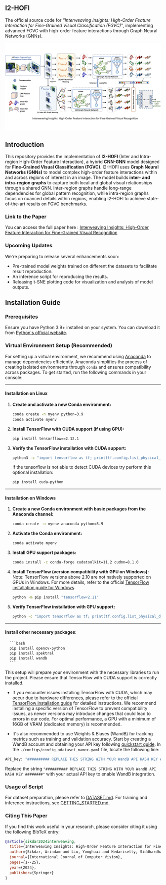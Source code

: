 ## I2-HOFI
The official source code for *"Interweaving Insights: High-Order Feature Interaction for Fine-Grained Visual Classification (FGVC)"*, implementing advanced FGVC with high-order feature interactions through Graph Neural Networks (GNNs).

![Visualization of I2-HOFI](media/I2hofi_visualization.gif)

## Introduction
This repository provides the implementation of **I2-HOFI** (Inter and Intra-region High-Order Feature Interaction), a hybrid **CNN-GNN** model designed for **Fine-Grained Visual Classification (FGVC)**. I2-HOFI uses **Graph Neural Networks (GNNs)** to model complex high-order feature interactions within and across regions of interest in an image. The model builds **inter- and intra-region graphs** to capture both local and global visual relationships through a shared GNN. Inter-region graphs handle long-range dependencies for global pattern recognition, while intra-region graphs focus on nuanced details within regions, enabling I2-HOFI to achieve state-of-the-art results on FGVC benchmarks.


### Link to the Paper
You can access the full paper here : [Interweaving Insights: High-Order Feature Interaction for Fine-Grained Visual Recognition](https://link.springer.com/article/10.1007/s11263-024-02260-y)

### Upcoming Updates
We're preparing to release several enhancements soon:
- Pre-trained model weights trained on different the datasets to facilitate result reproduction.
- An inference script for reproducing the results.
- Releasing t-SNE plotting code for visualization and analysis of model outputs.

## Installation Guide

### Prerequisites
Ensure you have Python 3.9+ installed on your system. You can download it from [Python's official website](https://www.python.org/downloads/).

### Virtual Environment Setup (Recommended)
For setting up a virtual environment, we recommend using [Anaconda](https://www.anaconda.com/download) to manage dependencies efficiently. Anaconda simplifies the process of creating isolated environments through `conda` and ensures compatibility across packages. To get started, run the following commands in your console:

--------------------------
#### Installation on Linux
1. **Create and activate a new Conda environment:**
   ```bash
   conda create -n myenv python=3.9
   conda activate myenv
   ```

2. **Install TensorFlow with CUDA support (if using GPU):**
   ```bash
   pip install tensorflow==2.12.1
   ```

3. **Verify the TensorFlow installation with CUDA support:**
   ```bash
   python3 -c "import tensorflow as tf; print(tf.config.list_physical_devices('GPU'))"
   ```
   If the tensorflow is not able to detect CUDA devices try perform this optional installation:
   ```bash
   pip install cuda-python
   ```
------------------
#### Installation on Windows

1. **Create a new Conda environment with basic packages from the Anaconda channel:**
   ```bash
   conda create -n myenv anaconda python=3.9
   ```

2. **Activate the Conda environment:**
   ```bash
   conda activate myenv
   ```

3. **Install GPU support packages:**
   ```bash
   conda install -c conda-forge cudatoolkit=11.2 cudnn=8.1.0
   ```

4. **Install TensorFlow (version compatibility with GPU on Windows):**
   Note:  TensorFlow versions above 2.10 are not natively supported on GPUs in Windows. For more details, refer to the official [TensorFlow installation guide for Windows](https://www.tensorflow.org/install/pip#windows-native).
   ```bash
   python -m pip install "tensorflow<2.11"
   ```

5. **Verify TensorFlow installation with GPU support:**
   ```bash
   python -c "import tensorflow as tf; print(tf.config.list_physical_devices('GPU'))"
   ```
--------------------------

   #### Install other necessary packages:
   
      ```bash
      pip install opencv-python
      pip install spektral
      pip install wandb
      ```
   
This setup will prepare your environment with the necessary libraries to run the project. Please ensure that TensorFlow with CUDA support is correctly installed. 
- If you encounter issues installing TensorFlow with CUDA, which may occur due to hardware differences, please refer to the official [TensorFlow installation guide](https://www.tensorflow.org/install/pip) for detailed instructions. We recommend installing a specific version of TensorFlow to prevent compatibility issues, as newer versions may introduce changes that could lead to errors in our code. For optimal performance, a GPU with a minimum of 16GB of VRAM (dedicated memory) is recommended.

- It's also recommended to use Weights & Biases (WandB) for tracking metrics such as training and validation accuracy. Start by creating a WandB account and obtaining your API key following [quickstart guide](https://docs.wandb.ai/quickstart). In the `./configs/config_<dataset_name>.yaml` file, locate the following line:

```bash
API_key: "########## REPLACE THIS STRING WITH YOUR WandB API HASH KEY ########"
```
Replace the string `"########## REPLACE THIS STRING WITH YOUR WandB API HASH KEY ########"` with your actual API key to enable WandB integration.

### Usage of Script
For dataset preparation, please refer to [DATASET.md](datasets/DATASET.md). For training and inference instructions, see [GETTING_STARTED.md](GETTING_STARTED.md).

### Citing This Paper
If you find this work useful in your research, please consider citing it using the following BibTeX entry:

```BibTeX
@article{sikdar2024interweaving,
  title={Interweaving Insights: High-Order Feature Interaction for Fine-Grained Visual Recognition},
  author={Sikdar, Arindam and Liu, Yonghuai and Kedarisetty, Siddhardha and Zhao, Yitian and Ahmed, Amr and Behera, Ardhendu},
  journal={International Journal of Computer Vision},
  pages={1--25},
  year={2024},
  publisher={Springer}
}
```
